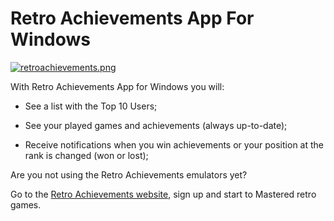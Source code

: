 # Retro Achievements App For Windows

[![retroachievements.png](https://i.postimg.cc/668QXDkC/retroachievements.png)](https://postimg.cc/23fYdX85)

With Retro Achievements App for Windows you will:

- See a list with the Top 10 Users;

- See your played games and achievements (always up-to-date);

- Receive notifications when you win achievements or your position at the rank is changed (won or lost);

Are you not using the Retro Achievements emulators yet?

Go to the [Retro Achievements website](http://retroachievements.org/), sign up and start to Mastered retro games.
